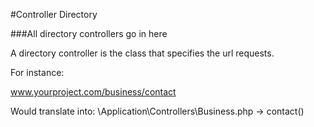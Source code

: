 #Controller Directory

###All directory controllers go in here

A directory controller is the class that specifies the url requests.

For instance:

www.yourproject.com/business/contact

Would translate into: \Application\Controllers\Business.php -> contact()